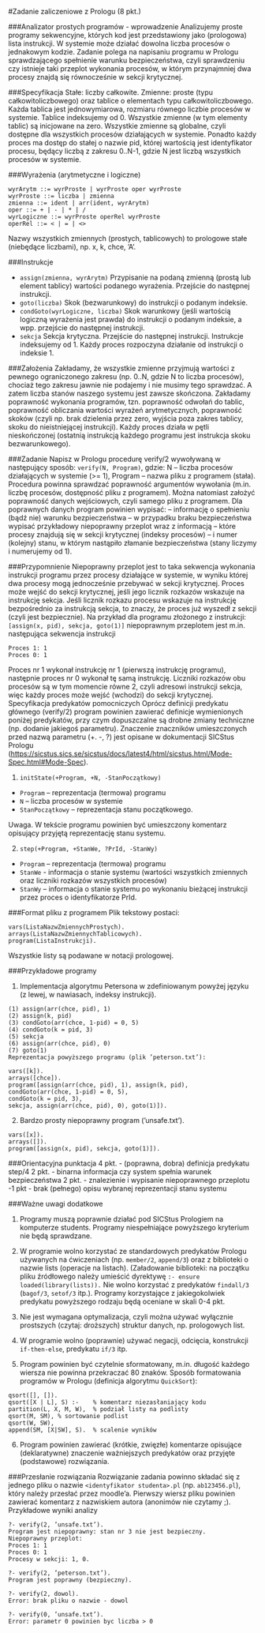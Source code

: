 #Zadanie zaliczeniowe z Prologu (8 pkt.)

###Analizator prostych programów - wprowadzenie
Analizujemy proste programy sekwencyjne, których kod jest przedstawiony jako (prologowa) lista instrukcji. W systemie może działać dowolna liczba procesów o jednakowym kodzie. Zadanie polega na napisaniu programu w Prologu sprawdzającego spełnienie warunku bezpieczeństwa, czyli sprawdzeniu czy istnieje taki przeplot wykonania procesów, w którym przynajmniej dwa procesy znajdą się równocześnie w sekcji krytycznej.

###Specyfikacja
Stałe: liczby całkowite.
Zmienne: proste (typu całkowitoliczbowego) oraz tablice o elementach typu całkowitoliczbowego. Każda tablica jest jednowymiarowa, rozmiaru równego liczbie procesów w systemie. Tablice indeksujemy od 0. Wszystkie zmienne (w tym elementy tablic) są inicjowane na zero. Wszystkie zmienne są globalne, czyli dostępne dla wszystkich procesów działających w systemie. Ponadto każdy proces ma dostęp do stałej o nazwie pid, której wartością jest identyfikator procesu, będący liczbą z zakresu 0..N-1, gdzie N jest liczbą wszystkich procesów w systemie.

###Wyrażenia (arytmetyczne i logiczne)
```
wyrArytm ::= wyrProste | wyrProste oper wyrProste
wyrProste ::= liczba | zmienna
zmienna ::= ident | arr(ident, wyrArytm)
oper ::= + | - | * | /
wyrLogiczne ::= wyrProste operRel wyrProste
operRel ::= < | = | <>
```

Nazwy wszystkich zmiennych (prostych, tablicowych) to prologowe stałe
(niebędące liczbami), np. x, k, chce, ’A’.

###Instrukcje
- ```assign(zmienna, wyrArytm)```
Przypisanie na podaną zmienną (prostą lub element tablicy) wartości podanego wyrażenia. Przejście do następnej instrukcji.
- ```goto(liczba)```
Skok (bezwarunkowy) do instrukcji o podanym indeksie.
- ```condGoto(wyrLogiczne, liczba)```
Skok warunkowy (jeśli wartością logiczną wyrażenia jest prawda) do instrukcji o podanym indeksie, a wpp. przejście do następnej instrukcji.
- ```sekcja```
Sekcja krytyczna. Przejście do następnej instrukcji. Instrukcje indeksujemy od 1. Każdy proces rozpoczyna działanie od instrukcji o indeksie 1.

###Założenia
Zakładamy, że wszystkie zmienne przyjmują wartości z pewnego ograniczonego zakresu (np. 0..N, gdzie N to liczba procesów), chociaż tego zakresu jawnie nie podajemy i nie musimy tego sprawdzać. A zatem liczba stanów naszego systemu jest zawsze skończona. Zakładamy poprawność wykonania programów, tzn. poprawność odwołań do tablic, poprawność obliczania wartości wyrażeń arytmetycznych, poprawność skoków (czyli np. brak dzielenia przez zero, wyjścia poza zakres tablicy, skoku do nieistniejącej instrukcji). Każdy proces działa w pętli nieskończonej (ostatnią instrukcją każdego programu jest instrukcja skoku bezwarunkowego).

###Zadanie
Napisz w Prologu procedurę verify/2 wywoływaną w następujący sposób: ```verify(N, Program)```, gdzie: N – liczba procesów działających w systemie (>= 1), Program – nazwa pliku z programem (stała). Procedura powinna sprawdzać poprawność argumentów wywołania (m.in. liczbę procesów, dostępność pliku z programem). Można natomiast założyć
poprawność danych wejściowych, czyli samego pliku z programem. Dla poprawnych danych program powinien wypisać:
– informację o spełnieniu (bądź nie) warunku bezpieczeństwa
– w przypadku braku bezpieczeństwa wypisać przykładowy niepoprawny przeplot wraz z informacją
– które procesy znajdują się w sekcji krytycznej (indeksy procesów)
– i numer (kolejny) stanu, w którym nastąpiło złamanie bezpieczeństwa (stany liczymy i numerujemy od 1).

###Przypomnienie
Niepoprawny przeplot jest to taka sekwencja wykonania instrukcji programu przez procesy działające w systemie, w wyniku której dwa procesy mogą jednocześnie przebywać w sekcji krytycznej. Proces może wejść do sekcji krytycznej, jeśli jego licznik rozkazów wskazuje na instrukcję sekcja. Jeśli licznik rozkazu procesu wskazuje na instrukcję bezpośrednio za instrukcją sekcja, to znaczy, że proces już wyszedł z sekcji (czyli jest bezpiecznie).
Na przykład dla programu złożonego z instrukcji:
```[assign(x, pid), sekcja, goto(1)]``` niepoprawnym przeplotem jest m.in. następująca sekwencja instrukcji
```
Proces 1: 1
Proces 0: 1
```
Proces nr 1 wykonał instrukcję nr 1 (pierwszą instrukcję programu), następnie proces nr 0 wykonał tę samą instrukcję. Liczniki rozkazów obu procesów są w tym momencie równe 2, czyli adresowi instrukcji sekcja, więc każdy proces może wejść (wchodzi) do sekcji krytycznej. Specyfikacja predykatów pomocniczych Oprócz definicji predykatu głównego (verify/2) program powinien zawierać definicje wymienionych poniżej predykatów, przy czym dopuszczalne są drobne zmiany techniczne (np. dodanie jakiegoś parametru). Znaczenie znaczników umieszczonych przed nazwą parametru (+. -, ?) jest opisane w dokumentacji SICStus Prologu (https://sicstus.sics.se/sicstus/docs/latest4/html/sicstus.html/Mode-Spec.html#Mode-Spec).

1. ```initState(+Program, +N, -StanPoczątkowy)```

- ```Program``` – reprezentacja (termowa) programu
- ```N``` – liczba procesów w systemie
- ```StanPoczątkowy``` – reprezentacja stanu początkowego.

Uwaga. W tekście programu powinien być umieszczony komentarz opisujący przyjętą reprezentację stanu systemu.

2. ```step(+Program, +StanWe, ?PrId, -StanWy)```

- ```Program``` – reprezentacja (termowa) programu
- ```StanWe``` - informacja o stanie systemu (wartości wszystkich zmiennych oraz liczniki rozkazów wszystkich procesów)
- ```StanWy``` – informacja o stanie systemu po wykonaniu bieżącej instrukcji przez proces o identyfikatorze PrId.

###Format pliku z programem
Plik tekstowy postaci:

```
vars(ListaNazwZmiennychProstych).
arrays(ListaNazwZmiennychTablicowych).
program(ListaInstrukcji).
```
Wszystkie listy są podawane w notacji prologowej.

###Przykładowe programy

1. Implementacja algorytmu Petersona w zdefiniowanym powyżej języku (z lewej, w nawiasach, indeksy instrukcji).

```
(1) assign(arr(chce, pid), 1)
(2) assign(k, pid)
(3) condGoto(arr(chce, 1-pid) = 0, 5)
(4) condGoto(k = pid, 3)
(5) sekcja
(6) assign(arr(chce, pid), 0)
(7) goto(1)
Reprezentacja powyższego programu (plik ’peterson.txt’):
```
```
vars([k]).
arrays([chce]).
program([assign(arr(chce, pid), 1), assign(k, pid),
condGoto(arr(chce, 1-pid) = 0, 5),
condGoto(k = pid, 3),
sekcja, assign(arr(chce, pid), 0), goto(1)]).
```

2. Bardzo prosty niepoprawny program (’unsafe.txt’).

```
vars([x]).
arrays([]).
program([assign(x, pid), sekcja, goto(1)]).
```

###Orientacyjna punktacja
4 pkt. - (poprawna, dobra) definicja predykatu step/4
2 pkt. - binarna informacja czy system spełnia warunek bezpieczeństwa
2 pkt. - znalezienie i wypisanie niepoprawnego przeplotu
-1 pkt - brak (pełnego) opisu wybranej reprezentacji stanu systemu

###Ważne uwagi dodatkowe

1. Programy muszą poprawnie działać pod SICStus Prologiem na komputerze students. Programy niespełniające powyższego
kryterium nie będą sprawdzane.

2. W programie wolno korzystać ze standardowych predykatów Prologu używanych na ćwiczeniach (np. ```member/2```, ```append/3```) oraz z biblioteki o nazwie lists (operacje na listach). (Załadowanie biblioteki: na początku pliku źródłowego należy umieścić dyrektywę ```:- ensure loaded(library(lists)).``` Nie wolno korzystać z predykatów ```findall/3``` (```bagof/3```, ```setof/3``` itp.). Programy korzystające z jakiegokolwiek predykatu powyższego rodzaju będą oceniane w skali 0-4 pkt.

3. Nie jest wymagana optymalizacja, czyli można używać wyłącznie prostszych (czytaj: droższych) struktur danych, np. prologowych list.

4. W programie wolno (poprawnie) używać negacji, odcięcia, konstrukcji ```if-then-else```, predykatu ```if/3``` itp.

5. Program powinien być czytelnie sformatowany, m.in. długość każdego wiersza nie powinna przekraczać 80 znaków. Sposób formatowania programów w Prologu (definicja algorytmu ```QuickSort```):

```
qsort([], []).
qsort([X | L], S) :-	% komentarz niezasłaniający kodu
partition(L, X, M, W),	% podział listy na podlisty
qsort(M, SM), % sortowanie podlist
qsort(W, SW),
append(SM, [X|SW], S).	% scalenie wyników
```
6. Program powinien zawierać (krótkie, zwięzłe) komentarze opisujące (deklaratywne) znaczenie ważniejszych predykatów oraz przyjęte (podstawowe) rozwiązania.

###Przesłanie rozwiązania
Rozwiązanie zadania powinno składać się z jednego pliku o nazwie ```<identyfikator studenta>.pl``` (np. ```ab123456.pl```), który należy przesłać przez moodle’a. Pierwszy wiersz pliku powinien zawierać komentarz z nazwiskiem
autora (anonimów nie czytamy ;). Przykładowe wyniki analizy

```
?- verify(2, ’unsafe.txt’).
Program jest niepoprawny: stan nr 3 nie jest bezpieczny.
Niepoprawny przeplot:
Proces 1: 1
Proces 0: 1
Procesy w sekcji: 1, 0.
```
```
?- verify(2, ’peterson.txt’).
Program jest poprawny (bezpieczny).
```
```
?- verify(2, dowol).
Error: brak pliku o nazwie - dowol
```
```
?- verify(0, ’unsafe.txt’).
Error: parametr 0 powinien byc liczba > 0
```

